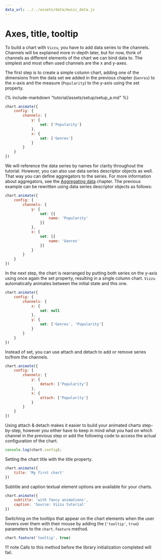 ```yaml
---
data_url: ../../assets/data/music_data.js
---
```


# Axes, title, tooltip

To build a chart with `Vizzu`, you have to add data series to the channels.
Channels will be explained more in-depth later, but for now, think of channels
as different elements of the chart we can bind data to. The simplest and most
often used channels are the x and y-axes.

The first step is to create a simple column chart, adding one of the dimensions
from the data set we added in the previous chapter (`Genres`) to the x-axis and
the measure (`Popularity`) to the y-axis using the set property.

<div id="tutorial_01"></div>

{% include-markdown "tutorial/assets/setup/setup_a.md" %}

```javascript
chart.animate({
    config: {
        channels: {
            y: {
                set: ['Popularity']
            },
            x: {
                set: ['Genres']
            }
        }
    }
})
```

We will reference the data series by names for clarity throughout the tutorial.
However, you can also use data series descriptor objects as well. That way you
can define aggregators to the series. For more information about aggregators,
see the [Aggregating data](./aggregating_data.md) chapter. The previous example
can be rewritten using data series descriptor objects as follows:

```javascript
chart.animate({
    config: {
        channels: {
            y: {
                set: [{
                    name: 'Popularity'
                }]
            },
            x: {
                set: [{
                    name: 'Genres'
                }]
            }
        }
    }
})
```

In the next step, the chart is rearranged by putting both series on the y-axis
using once again the set property, resulting in a single column chart. `Vizzu`
automatically animates between the initial state and this one.

<div id="tutorial_02"></div>

```javascript
chart.animate({
    config: {
        channels: {
            x: {
                set: null
            },
            y: {
                set: ['Genres', 'Popularity']
            }
        }
    }
})
```

Instead of set, you can use attach and detach to add or remove series to/from
the channels.

<div id="tutorial_03"></div>

```javascript
chart.animate({
    config: {
        channels: {
            y: {
                detach: ['Popularity']
            },
            x: {
                attach: ['Popularity']
            }
        }
    }
})
```

Using attach & detach makes it easier to build your animated charts
step-by-step, however you either have to keep in mind what you had on which
channel in the previous step or add the following code to access the actual
configuration of the chart.

```javascript
console.log(chart.config);
```

Setting the chart title with the title property.

<div id="tutorial_04"></div>

```javascript
chart.animate({
    title: 'My first chart'
})
```

Subtitle and caption textual element options are available for your charts.

<div id="tutorial_05"></div>

```javascript
chart.animate({
    subtitle: 'with fancy animations',
    caption: 'Source: Vizzu tutorial'
})
```

Switching on the tooltips that appear on the chart elements when the user hovers
over them with their mouse by adding the (`'tooltip'`, `true`) parameters to the
`chart.feature` method.

<div id="tutorial_06"></div>

```javascript
chart.feature('tooltip', true)
```

!!! note
    Calls to this method before the library initialization completed will fail.

<script src="../axes_title_tooltip.js"></script>
